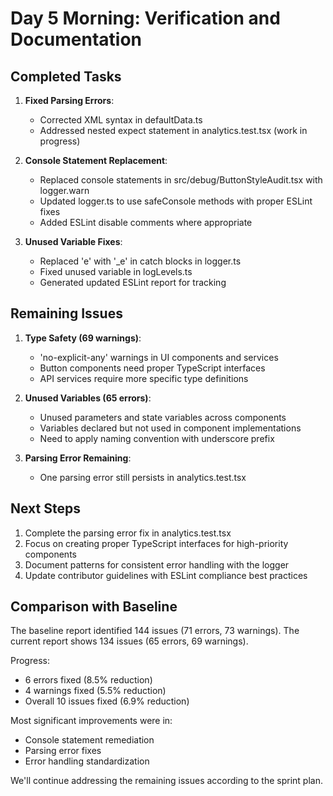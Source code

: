# Day 5 Morning: Verification and Documentation

## Completed Tasks

1. **Fixed Parsing Errors**:
   - Corrected XML syntax in defaultData.ts
   - Addressed nested expect statement in analytics.test.tsx (work in progress)

2. **Console Statement Replacement**:
   - Replaced console statements in src/debug/ButtonStyleAudit.tsx with logger.warn
   - Updated logger.ts to use safeConsole methods with proper ESLint fixes
   - Added ESLint disable comments where appropriate

3. **Unused Variable Fixes**:
   - Replaced 'e' with '_e' in catch blocks in logger.ts
   - Fixed unused variable in logLevels.ts
   - Generated updated ESLint report for tracking

## Remaining Issues

1. **Type Safety (69 warnings)**:
   - 'no-explicit-any' warnings in UI components and services
   - Button components need proper TypeScript interfaces
   - API services require more specific type definitions

2. **Unused Variables (65 errors)**:
   - Unused parameters and state variables across components
   - Variables declared but not used in component implementations
   - Need to apply naming convention with underscore prefix

3. **Parsing Error Remaining**:
   - One parsing error still persists in analytics.test.tsx

## Next Steps

1. Complete the parsing error fix in analytics.test.tsx
2. Focus on creating proper TypeScript interfaces for high-priority components
3. Document patterns for consistent error handling with the logger
4. Update contributor guidelines with ESLint compliance best practices

## Comparison with Baseline

The baseline report identified 144 issues (71 errors, 73 warnings).
The current report shows 134 issues (65 errors, 69 warnings).

Progress:
- 6 errors fixed (8.5% reduction)
- 4 warnings fixed (5.5% reduction)
- Overall 10 issues fixed (6.9% reduction)

Most significant improvements were in:
- Console statement remediation
- Parsing error fixes
- Error handling standardization

We'll continue addressing the remaining issues according to the sprint plan. 